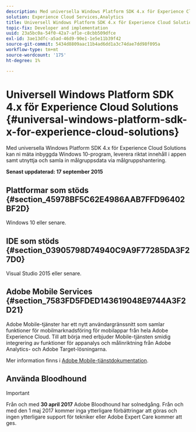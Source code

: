 ```yaml
---
description: Med universella Windows Platform SDK 4.x för Experience Cloud Solutions kan ni mäta inbyggda Windows 10-program, leverera riktat innehåll i appen samt utnyttja och samla in målgruppsdata via målgruppshantering.
solution: Experience Cloud Services,Analytics
title: Universell Windows Platform SDK 4.x för Experience Cloud Solutions
topic-fix: Developer and implementation
uuid: 23a5bc0a-54f0-42a7-af1e-c8cbb509dfce
exl-id: 3ae13dfc-a5ad-46d9-90e1-1e5e11b39f42
source-git-commit: 5434d8809aac11b4ad6dd1a3c74dae7dd98f095a
workflow-type: tm+mt
source-wordcount: '175'
ht-degree: 1%

---
```


# Universell Windows Platform SDK 4.x för Experience Cloud Solutions {#universal-windows-platform-sdk-x-for-experience-cloud-solutions}

Med universella Windows Platform SDK 4.x för Experience Cloud Solutions kan ni mäta inbyggda Windows 10-program, leverera riktat innehåll i appen samt utnyttja och samla in målgruppsdata via målgruppshantering.

**Senast uppdaterad: 17 september 2015**

## Plattformar som stöds {#section_45978BF5C62E4986AAB7FFD96402BF2D}

Windows 10 eller senare.

## IDE som stöds {#section_03905798D74940C9A9F77285DA3F27D0}

Visual Studio 2015 eller senare.

## Adobe Mobile Services {#section_7583FD5FDED143619048E9744A3F2D21}

Adobe Mobile-tjänster har ett nytt användargränssnitt som samlar funktioner för mobilmarknadsföring för mobilappar från hela Adobe Experience Cloud. Till att börja med erbjuder Mobile-tjänsten smidig integrering av funktioner för appanalys och målinriktning från Adobe Analytics- och Adobe Target-lösningarna.

Mer information finns i [Adobe Mobile-tjänstdokumentation](/help/using/home.md).

## Använda Bloodhound

>[!IMPORTANT]
>
>Från och med **30 april 2017** Adobe Bloodhound har solnedgång. Från och med den 1 maj 2017 kommer inga ytterligare förbättringar att göras och ingen ytterligare support för tekniker eller Adobe Expert Care kommer att ges.
